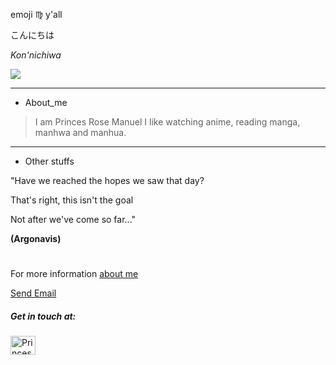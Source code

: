 emoji :virgo: y'all

こんにちは 

*Kon'nichiwa*

![](https://media.giphy.com/media/NfBQ73MtvPJS/giphy.gif)
***
* About_me 

>I am Princes Rose Manuel
>I like watching anime, reading manga, manhwa and manhua.


***
* Other stuffs

"Have we reached the hopes we saw that day?

That's right, this isn't the goal

Not after we've come so far..."

 **(Argonavis)**
 
 
#
For more information
[about me](https://github.com/Hime-chann/Hime-Chan/blob/main/README.md)

[Send Email](princesrose.manuel@wvsu.edu.ph)
<h5 align="left">Get in touch at:</h5>
<p align="left">
<a href="https://web.facebook.com/princessrose.manuel/" target="blank"><img align="left" src="https://raw.githubusercontent.com/rahuldkjain/github-profile-readme-generator/master/src/images/icons/Social/facebook.svg" alt="Princes Rose Gentapanan Manuel//" height="30" width="40" /></a>
</p>
